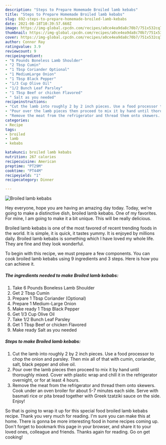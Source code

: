 ```yaml
---
description: "Steps to Prepare Homemade Broiled lamb kebabs"
title: "Steps to Prepare Homemade Broiled lamb kebabs"
slug: 692-steps-to-prepare-homemade-broiled-lamb-kebabs
date: 2021-08-18T10:39:57.660Z
image: https://img-global.cpcdn.com/recipes/a0ce4ea9da8c70b7/751x532cq70/broiled-lamb-kebabs-recipe-main-photo.jpg
thumbnail: https://img-global.cpcdn.com/recipes/a0ce4ea9da8c70b7/751x532cq70/broiled-lamb-kebabs-recipe-main-photo.jpg
cover: https://img-global.cpcdn.com/recipes/a0ce4ea9da8c70b7/751x532cq70/broiled-lamb-kebabs-recipe-main-photo.jpg
author: Connor Ray
ratingvalue: 3.9
reviewcount: 9
recipeingredient:
- "6 Pounds Boneless Lamb Shoulder"
- "2 Tbsp Cumin"
- "1 Tbsp Coriander Optional"
- "1 MediumLarge Onion"
- "1 Tbsp Black Pepper"
- "1/3 Cup Olive Oil"
- "1/2 Bunch Leaf Parsley"
- "1 Tbsp Beef or chicken Flavored"
- " Salt as you needed"
recipeinstructions:
- "Cut the lamb into roughly 2 by 2 inch pieces. Use a food processor to chop the onion and parsley. Then mix all of that with cumin, coriander, salt, black pepper and olive oil."
- "Pour over the lamb pieces then proceed to mix it by hand until thoroughly mixed. Cover with plastic wrap and chill it in the refrigerator overnight, or for at least 4 hours."
- "Remove the meat from the refrigerator and thread them onto skewers. Cook under an oven broiler for about 5-7 minutes each side. Serve with basmati rice or pita bread together with Greek tzatziki sauce on the side. Enjoy!"
categories:
- Recipe
tags:
- broiled
- lamb
- kebabs

katakunci: broiled lamb kebabs 
nutrition: 267 calories
recipecuisine: American
preptime: "PT29M"
cooktime: "PT44M"
recipeyield: "1"
recipecategory: Dinner

---
```



![Broiled lamb kebabs](https://img-global.cpcdn.com/recipes/a0ce4ea9da8c70b7/751x532cq70/broiled-lamb-kebabs-recipe-main-photo.jpg)

Hey everyone, hope you are having an amazing day today. Today, we're going to make a distinctive dish, broiled lamb kebabs. One of my favorites. For mine, I am going to make it a bit unique. This will be really delicious.



Broiled lamb kebabs is one of the most favored of recent trending foods in the world. It is simple, it is quick, it tastes yummy. It is enjoyed by millions daily. Broiled lamb kebabs is something which I have loved my whole life. They are fine and they look wonderful.


To begin with this recipe, we must prepare a few components. You can cook broiled lamb kebabs using 9 ingredients and 3 steps. Here is how you can achieve it.

<!--inarticleads1-->

##### The ingredients needed to make Broiled lamb kebabs:

1. Take 6 Pounds Boneless Lamb Shoulder
1. Get 2 Tbsp Cumin
1. Prepare 1 Tbsp Coriander (Optional)
1. Prepare 1 Medium-Large Onion
1. Make ready 1 Tbsp Black Pepper
1. Get 1/3 Cup Olive Oil
1. Take 1/2 Bunch Leaf Parsley
1. Get 1 Tbsp Beef or chicken Flavored
1. Make ready  Salt as you needed




<!--inarticleads2-->

##### Steps to make Broiled lamb kebabs:

1. Cut the lamb into roughly 2 by 2 inch pieces. Use a food processor to chop the onion and parsley. Then mix all of that with cumin, coriander, salt, black pepper and olive oil.
1. Pour over the lamb pieces then proceed to mix it by hand until thoroughly mixed. Cover with plastic wrap and chill it in the refrigerator overnight, or for at least 4 hours.
1. Remove the meat from the refrigerator and thread them onto skewers. Cook under an oven broiler for about 5-7 minutes each side. Serve with basmati rice or pita bread together with Greek tzatziki sauce on the side. Enjoy!




So that is going to wrap it up for this special food broiled lamb kebabs recipe. Thank you very much for reading. I'm sure you can make this at home. There is gonna be more interesting food in home recipes coming up. Don't forget to bookmark this page in your browser, and share it to your loved ones, colleague and friends. Thanks again for reading. Go on get cooking!
